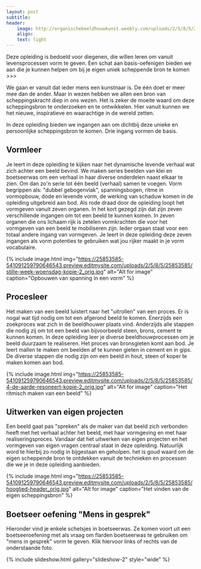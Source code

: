 ```yaml
---
layout: post
subtitle:
header:
    image: http://organischebeeldhouwkunst.weebly.com/uploads/2/5/8/5/25853585/maria_orig.jpg
    align:
    text: light
---
```

Deze opleiding is bedoeld voor diegenen, die willen leren om vanuit levensprocessen vorm te geven. Een schat aan basis-oefenigen bieden we aan die je kunnen helpen om bij je eigen uniek scheppende bron te komen >>>

We gaan er vanuit dat ieder mens een kunstnaar is. De één doet er meer mee dan de ander. Maar in wezen hebben we allen een bron van scheppingskracht diep in ons wezen. Het is zeker de moeite waard om deze scheppingsbron te onderzoeken en te ontwikkelen. Hier vanuit kunnen we het nieuwe, inspiratieve en waarachtige in de wereld zetten.

In deze opleiding bieden we ingangen aan om dichtbij deze unieke en persoonlijke scheppingsbron te komen.
Drie ingang vormen de basis.

## Vormleer
Je leert in deze opleiding te kijken naar het dynamische levende verhaal wat zich achter een beeld bevind.
We maken series beelden van klei en boetseerwas om een verhaal in haar diverse onderdelen naast elkaar te zien. Om dan zo'n serie tot één beeld (verhaal) samen te voegen.
Vorm begrippen als: "dubbel gebogenvlak", spanningsbogen, ritme in vormopbouw, dode en levende vorm, de werking van schaduw komen in de opleiding uitgebreid aan bod.
Als rode draad door de opleiding loopt het vormgeven vanuit zeven organen. In het kort gezegd zijn dat zijn zeven verschillende ingangen om tot een beeld te kunnen komen. In zeven organen die ons lichaam rijk is zetelen vormkrachten die voor het vormgeven van een beeld te mobiliseren zijn. Ieder orgaan staat voor een totaal andere ingang van vormgeven. Je leert in deze opleiding deze zeven ingangen  als vorm potenties te gebruiken wat jou rijker maakt in je vorm vocabulaire.   

{% include image.html img="https://25853585-541091259790646543.preview.editmysite.com/uploads/2/5/8/5/25853585/stille-week-woensdag-kopie-2_orig.jpg" alt="Alt for image" caption="Opbouwen van spanning in een vorm" %}


## Procesleer
Het maken van een beeld luistert naar het "uitrollen" van een proces. Er is nogal wat tijd nodig om tot een afgerond beeld te komen. Enerzijds een zoekproces wat zich in de beeldhouwer plaats vind. Anderzijds alle stappen die nodig zij om tot een beeld van bijvoorbeeld steen, brons, cement te kunnen komen.
In deze opleiding leer je diverse beeldhouwprocessen om je beeld duurzaam te realiseren. Het proces van bronsgieten komt aan bod. Je leert mallen te maken om beelden af te kunnen gieten in cement en in gips. De diverse stappen die nodig zijn om een beeld in hout, steen of koper te maken komen aan bod.

{% include image.html img="https://25853585-541091259790646543.preview.editmysite.com/uploads/2/5/8/5/25853585/4-de-aarde-resoneert-kopie-2_orig.jpg" alt="Alt for image" caption="Het ritmisch maken van een beeld" %}

## Uitwerken van eigen projecten
Een beeld gaat pas "spreken" als de maker van dat beeld zich verbonden heeft met het verhaal achter het beeld, met haar vormgeving en met haar realiseringsproces.
Vandaar dat het uitwerken van eigen projecten en het vormgeven van eigen vragen centraal staat in deze opleiding. Natuurlijk word te hierbij zo nodig in bijgestaan en geholpen.
het is goud waard om de eigen scheppende bron te ontdekken vanuit de technieken en processen die we je in deze opleiding aanbieden.


{% include image.html img="https://25853585-541091259790646543.preview.editmysite.com/uploads/2/5/8/5/25853585/hooglied-header_orig.jpg" alt="Alt for image" caption="Het vinden van de eigen scheppingsbron" %}






## Boetseer oefening "Mens in gesprek"  

Hieronder vind je enkele schetsjes in boetseerwas. Ze komen voort uit een boetseeroefening met als vraag om flarden boetseerwas te gebruiken om "mens in gesprek" vorm te geven.
Klik hiervoor links of rechts van de onderstaande foto.

{% include slideshow.html gallery="slideshow-2" style="wide" %}
